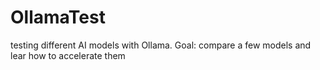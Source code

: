 # OllamaTest
testing different AI models with Ollama.
Goal: compare a few models and lear how to accelerate them
